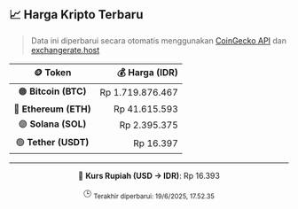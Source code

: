 

<!-- HARGA_KRIPTO -->
## 📈 Harga Kripto Terbaru

> Data ini diperbarui secara otomatis menggunakan [CoinGecko API](https://www.coingecko.com/) dan [exchangerate.host](https://exchangerate.host/)

<div align="center">

| 🪙 Token | 💰 Harga (IDR) |
|:------:|---------------:|
| 🟠 **Bitcoin (BTC)**   | Rp 1.719.876.467 |
| 🔵 **Ethereum (ETH)**  | Rp 41.615.593 |
| 🟣 **Solana (SOL)**    | Rp 2.395.375 |
| 🟢 **Tether (USDT)**   | Rp 16.397 |

---

💱 **Kurs Rupiah (USD → IDR)**: Rp 16.393

🕒 <sub>Terakhir diperbarui: 19/6/2025, 17.52.35</sub>

</div>
<!-- /HARGA_KRIPTO -->